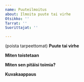```yaml
---
name: Puuteilmoitus
about: Ilmoita puute tai virhe
Otsikko: ''
Tarrat: ''
Suorittajat: ''

---
```

(poista tarpeettomat)
**Puute tai virhe**


**Miten toistetaan**


**Miten sen pitäisi toimia?**


**Kuvakaappaus**


